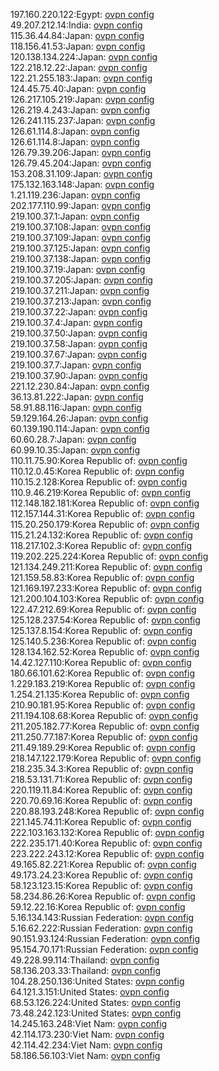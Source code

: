 197.160.220.122:Egypt: [ovpn config](vpn/197_160_220_122.ovpn)  
49.207.212.14:India: [ovpn config](vpn/49_207_212_14.ovpn)  
115.36.44.84:Japan: [ovpn config](vpn/115_36_44_84.ovpn)  
118.156.41.53:Japan: [ovpn config](vpn/118_156_41_53.ovpn)  
120.138.134.224:Japan: [ovpn config](vpn/120_138_134_224.ovpn)  
122.218.12.22:Japan: [ovpn config](vpn/122_218_12_22.ovpn)  
122.21.255.183:Japan: [ovpn config](vpn/122_21_255_183.ovpn)  
124.45.75.40:Japan: [ovpn config](vpn/124_45_75_40.ovpn)  
126.217.105.219:Japan: [ovpn config](vpn/126_217_105_219.ovpn)  
126.219.4.243:Japan: [ovpn config](vpn/126_219_4_243.ovpn)  
126.241.115.237:Japan: [ovpn config](vpn/126_241_115_237.ovpn)  
126.61.114.8:Japan: [ovpn config](vpn/126_61_114_8.ovpn)  
126.61.114.8:Japan: [ovpn config](vpn/126_61_114_8.ovpn)  
126.79.39.206:Japan: [ovpn config](vpn/126_79_39_206.ovpn)  
126.79.45.204:Japan: [ovpn config](vpn/126_79_45_204.ovpn)  
153.208.31.109:Japan: [ovpn config](vpn/153_208_31_109.ovpn)  
175.132.163.148:Japan: [ovpn config](vpn/175_132_163_148.ovpn)  
1.21.119.236:Japan: [ovpn config](vpn/1_21_119_236.ovpn)  
202.177.110.99:Japan: [ovpn config](vpn/202_177_110_99.ovpn)  
219.100.37.1:Japan: [ovpn config](vpn/219_100_37_1.ovpn)  
219.100.37.108:Japan: [ovpn config](vpn/219_100_37_108.ovpn)  
219.100.37.109:Japan: [ovpn config](vpn/219_100_37_109.ovpn)  
219.100.37.125:Japan: [ovpn config](vpn/219_100_37_125.ovpn)  
219.100.37.138:Japan: [ovpn config](vpn/219_100_37_138.ovpn)  
219.100.37.19:Japan: [ovpn config](vpn/219_100_37_19.ovpn)  
219.100.37.205:Japan: [ovpn config](vpn/219_100_37_205.ovpn)  
219.100.37.211:Japan: [ovpn config](vpn/219_100_37_211.ovpn)  
219.100.37.213:Japan: [ovpn config](vpn/219_100_37_213.ovpn)  
219.100.37.22:Japan: [ovpn config](vpn/219_100_37_22.ovpn)  
219.100.37.4:Japan: [ovpn config](vpn/219_100_37_4.ovpn)  
219.100.37.50:Japan: [ovpn config](vpn/219_100_37_50.ovpn)  
219.100.37.58:Japan: [ovpn config](vpn/219_100_37_58.ovpn)  
219.100.37.67:Japan: [ovpn config](vpn/219_100_37_67.ovpn)  
219.100.37.7:Japan: [ovpn config](vpn/219_100_37_7.ovpn)  
219.100.37.90:Japan: [ovpn config](vpn/219_100_37_90.ovpn)  
221.12.230.84:Japan: [ovpn config](vpn/221_12_230_84.ovpn)  
36.13.81.222:Japan: [ovpn config](vpn/36_13_81_222.ovpn)  
58.91.88.116:Japan: [ovpn config](vpn/58_91_88_116.ovpn)  
59.129.164.26:Japan: [ovpn config](vpn/59_129_164_26.ovpn)  
60.139.190.114:Japan: [ovpn config](vpn/60_139_190_114.ovpn)  
60.60.28.7:Japan: [ovpn config](vpn/60_60_28_7.ovpn)  
60.99.10.35:Japan: [ovpn config](vpn/60_99_10_35.ovpn)  
110.11.75.90:Korea Republic of: [ovpn config](vpn/110_11_75_90.ovpn)  
110.12.0.45:Korea Republic of: [ovpn config](vpn/110_12_0_45.ovpn)  
110.15.2.128:Korea Republic of: [ovpn config](vpn/110_15_2_128.ovpn)  
110.9.46.219:Korea Republic of: [ovpn config](vpn/110_9_46_219.ovpn)  
112.148.182.181:Korea Republic of: [ovpn config](vpn/112_148_182_181.ovpn)  
112.157.144.31:Korea Republic of: [ovpn config](vpn/112_157_144_31.ovpn)  
115.20.250.179:Korea Republic of: [ovpn config](vpn/115_20_250_179.ovpn)  
115.21.24.132:Korea Republic of: [ovpn config](vpn/115_21_24_132.ovpn)  
118.217.102.3:Korea Republic of: [ovpn config](vpn/118_217_102_3.ovpn)  
119.202.225.224:Korea Republic of: [ovpn config](vpn/119_202_225_224.ovpn)  
121.134.249.211:Korea Republic of: [ovpn config](vpn/121_134_249_211.ovpn)  
121.159.58.83:Korea Republic of: [ovpn config](vpn/121_159_58_83.ovpn)  
121.169.197.233:Korea Republic of: [ovpn config](vpn/121_169_197_233.ovpn)  
121.200.104.103:Korea Republic of: [ovpn config](vpn/121_200_104_103.ovpn)  
122.47.212.69:Korea Republic of: [ovpn config](vpn/122_47_212_69.ovpn)  
125.128.237.54:Korea Republic of: [ovpn config](vpn/125_128_237_54.ovpn)  
125.137.8.154:Korea Republic of: [ovpn config](vpn/125_137_8_154.ovpn)  
125.140.5.236:Korea Republic of: [ovpn config](vpn/125_140_5_236.ovpn)  
128.134.162.52:Korea Republic of: [ovpn config](vpn/128_134_162_52.ovpn)  
14.42.127.110:Korea Republic of: [ovpn config](vpn/14_42_127_110.ovpn)  
180.66.101.62:Korea Republic of: [ovpn config](vpn/180_66_101_62.ovpn)  
1.229.183.219:Korea Republic of: [ovpn config](vpn/1_229_183_219.ovpn)  
1.254.21.135:Korea Republic of: [ovpn config](vpn/1_254_21_135.ovpn)  
210.90.181.95:Korea Republic of: [ovpn config](vpn/210_90_181_95.ovpn)  
211.194.108.68:Korea Republic of: [ovpn config](vpn/211_194_108_68.ovpn)  
211.205.182.77:Korea Republic of: [ovpn config](vpn/211_205_182_77.ovpn)  
211.250.77.187:Korea Republic of: [ovpn config](vpn/211_250_77_187.ovpn)  
211.49.189.29:Korea Republic of: [ovpn config](vpn/211_49_189_29.ovpn)  
218.147.122.179:Korea Republic of: [ovpn config](vpn/218_147_122_179.ovpn)  
218.235.34.3:Korea Republic of: [ovpn config](vpn/218_235_34_3.ovpn)  
218.53.131.71:Korea Republic of: [ovpn config](vpn/218_53_131_71.ovpn)  
220.119.11.84:Korea Republic of: [ovpn config](vpn/220_119_11_84.ovpn)  
220.70.69.16:Korea Republic of: [ovpn config](vpn/220_70_69_16.ovpn)  
220.88.193.248:Korea Republic of: [ovpn config](vpn/220_88_193_248.ovpn)  
221.145.74.11:Korea Republic of: [ovpn config](vpn/221_145_74_11.ovpn)  
222.103.163.132:Korea Republic of: [ovpn config](vpn/222_103_163_132.ovpn)  
222.235.171.40:Korea Republic of: [ovpn config](vpn/222_235_171_40.ovpn)  
223.222.243.12:Korea Republic of: [ovpn config](vpn/223_222_243_12.ovpn)  
49.165.82.221:Korea Republic of: [ovpn config](vpn/49_165_82_221.ovpn)  
49.173.24.23:Korea Republic of: [ovpn config](vpn/49_173_24_23.ovpn)  
58.123.123.15:Korea Republic of: [ovpn config](vpn/58_123_123_15.ovpn)  
58.234.86.26:Korea Republic of: [ovpn config](vpn/58_234_86_26.ovpn)  
59.12.22.16:Korea Republic of: [ovpn config](vpn/59_12_22_16.ovpn)  
5.16.134.143:Russian Federation: [ovpn config](vpn/5_16_134_143.ovpn)  
5.16.62.222:Russian Federation: [ovpn config](vpn/5_16_62_222.ovpn)  
90.151.93.124:Russian Federation: [ovpn config](vpn/90_151_93_124.ovpn)  
95.154.70.171:Russian Federation: [ovpn config](vpn/95_154_70_171.ovpn)  
49.228.99.114:Thailand: [ovpn config](vpn/49_228_99_114.ovpn)  
58.136.203.33:Thailand: [ovpn config](vpn/58_136_203_33.ovpn)  
104.28.250.136:United States: [ovpn config](vpn/104_28_250_136.ovpn)  
64.121.3.151:United States: [ovpn config](vpn/64_121_3_151.ovpn)  
68.53.126.224:United States: [ovpn config](vpn/68_53_126_224.ovpn)  
73.48.242.123:United States: [ovpn config](vpn/73_48_242_123.ovpn)  
14.245.163.248:Viet Nam: [ovpn config](vpn/14_245_163_248.ovpn)  
42.114.173.230:Viet Nam: [ovpn config](vpn/42_114_173_230.ovpn)  
42.114.42.234:Viet Nam: [ovpn config](vpn/42_114_42_234.ovpn)  
58.186.56.103:Viet Nam: [ovpn config](vpn/58_186_56_103.ovpn)  

